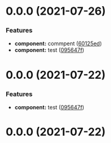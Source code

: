 # 0.0.0 (2021-07-26)


### Features

* **component:** commpent ([60125ed](https://github.com/TTcom/vite-vue-ts/commit/60125edcaed2104178e0c60e1970e29e00e8c5fa))
* **component:** test ([095647f](https://github.com/TTcom/vite-vue-ts/commit/095647f4e001c1165a400946abd2ff2633c6b2ee))



# 0.0.0 (2021-07-22)


### Features

* **component:** test ([095647f](https://github.com/TTcom/vite-vue-ts/commit/095647f4e001c1165a400946abd2ff2633c6b2ee))



# 0.0.0 (2021-07-22)



